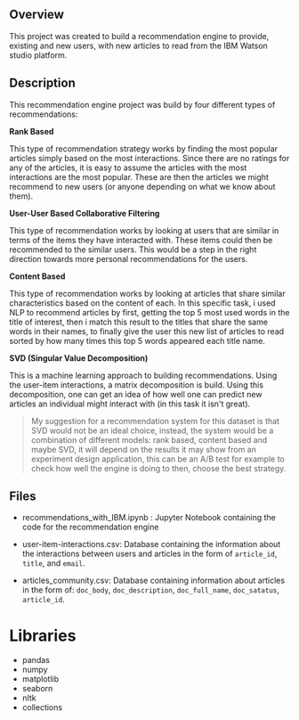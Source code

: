 ## Overview
This project was created to build a recommendation engine to provide, existing and new users, with new articles to read from the IBM Watson studio platform.

## Description
This recommendation engine project was build by four different types of recommendations:

  **Rank Based**

  This type of recommendation strategy works by  finding the most popular articles simply based on the most interactions. Since there are no ratings for any of the articles, it is easy to assume the articles with the most interactions are the most popular. These are then the articles we might recommend to new users (or anyone depending on what we know about them).

  **User-User Based Collaborative Filtering**

  This type of recommendation works by looking at users that are similar in terms of the items they have interacted with. These items could then be recommended to the similar users. This would be a step in the right direction towards more personal recommendations for the users.

  **Content Based**
  
  This type of recommendation works by looking at articles that share similar characteristics based on the content of each. In this specific task, i used  NLP to recommend articles by first, getting the top 5 most used words in the title of interest, then i match this result to the titles that share the same words in their names, to finally give the user this new list of articles to read sorted by how many times this top 5 words appeared each title name.

  **SVD (Singular Value Decomposition)**

 This is a machine learning approach to building recommendations. Using the user-item interactions, a matrix decomposition is build. Using this decomposition, one can get an idea of how well one can predict new articles an individual might interact with (in this task it isn't great).

> My suggestion for a recommendation system for this dataset is that SVD would not be an ideal choice, instead, the system would be a combination of different models: rank based, content based and maybe SVD, it will depend on the results it may show from an experiment design application, this can be an A/B test for example to check how well the engine is doing to then, choose the best strategy.

## Files
- recommendations_with_IBM.ipynb : Jupyter Notebook containing the code for the recommendation engine

- user-item-interactions.csv: Database containing the information about the interactions between users and articles in the form of `article_id`, `title`, and `email`.

- articles_community.csv: Database containing information about articles in the form of: `doc_body`, `doc_description`, `doc_full_name`, `doc_satatus`, `article_id`.


# Libraries
- pandas
- numpy
- matplotlib
- seaborn
- nltk
- collections
